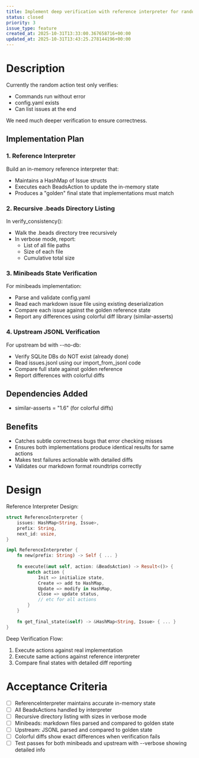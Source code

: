 ```yaml
---
title: Implement deep verification with reference interpreter for random action tests
status: closed
priority: 3
issue_type: feature
created_at: 2025-10-31T13:33:00.367658716+00:00
updated_at: 2025-10-31T13:43:25.278144196+00:00
---
```


# Description

Currently the random action test only verifies:
- Commands run without error
- config.yaml exists
- Can list issues at the end

We need much deeper verification to ensure correctness.

## Implementation Plan

### 1. Reference Interpreter
Build an in-memory reference interpreter that:
- Maintains a HashMap of Issue structs
- Executes each BeadsAction to update the in-memory state
- Produces a "golden" final state that implementations must match

### 2. Recursive .beads Directory Listing
In verify_consistency():
- Walk the .beads directory tree recursively
- In verbose mode, report:
  - List of all file paths
  - Size of each file
  - Cumulative total size

### 3. Minibeads State Verification
For minibeads implementation:
- Parse and validate config.yaml
- Read each markdown issue file using existing deserialization
- Compare each issue against the golden reference state
- Report any differences using colorful diff library (similar-asserts)

### 4. Upstream JSONL Verification
For upstream bd with --no-db:
- Verify SQLite DBs do NOT exist (already done)
- Read issues.jsonl using our import_from_jsonl code
- Compare full state against golden reference
- Report differences with colorful diffs

## Dependencies Added
- similar-asserts = "1.6" (for colorful diffs)

## Benefits
- Catches subtle correctness bugs that error checking misses
- Ensures both implementations produce identical results for same actions
- Makes test failures actionable with detailed diffs
- Validates our markdown format roundtrips correctly

# Design

Reference Interpreter Design:
```rust
struct ReferenceInterpreter {
    issues: HashMap<String, Issue>,
    prefix: String,
    next_id: usize,
}

impl ReferenceInterpreter {
    fn new(prefix: String) -> Self { ... }
    
    fn execute(&mut self, action: &BeadsAction) -> Result<()> {
        match action {
            Init => initialize state,
            Create => add to HashMap,
            Update => modify in HashMap,
            Close => update status,
            // etc for all actions
        }
    }
    
    fn get_final_state(&self) -> &HashMap<String, Issue> { ... }
}
```

Deep Verification Flow:
1. Execute actions against real implementation
2. Execute same actions against reference interpreter
3. Compare final states with detailed diff reporting

# Acceptance Criteria

- [ ] ReferenceInterpreter maintains accurate in-memory state
- [ ] All BeadsActions handled by interpreter
- [ ] Recursive directory listing with sizes in verbose mode
- [ ] Minibeads: markdown files parsed and compared to golden state
- [ ] Upstream: JSONL parsed and compared to golden state
- [ ] Colorful diffs show exact differences when verification fails
- [ ] Test passes for both minibeads and upstream with --verbose showing detailed info
